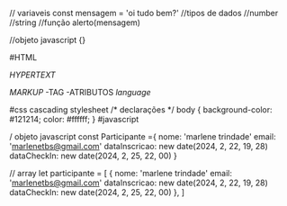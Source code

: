 // variaveis
const mensagem = 'oi tudo bem?'
//tipos de dados
//number
//string
//função
alerto(mensagem)

//objeto javascript
{}

#HTML

*HYPERTEXT*

*MARKUP*
-TAG
-ATRIBUTOS
*language*


#css
cascading stylesheet
/* declarações */
body {
  background-color: #121214;
  color: #ffffff; 
}
#javascript


/ objeto javascript 
const Participante ={
  nome: 'marlene trindade'
  email: 'marlenetbs@gmail.com'
  dataInscricao: new date(2024, 2, 22, 19, 28)
  dataCheckIn: new date(2024, 2, 25, 22, 00)
}

// array
let participante = [
  {
    nome: 'marlene trindade'
    email: 'marlenetbs@gmail.com'
    dataInscricao: new date(2024, 2, 22, 19, 28)
    dataCheckIn: new date(2024, 2, 25, 22, 00)
  },
]